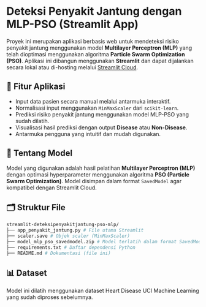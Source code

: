 # Deteksi Penyakit Jantung dengan MLP-PSO (Streamlit App)

Proyek ini merupakan aplikasi berbasis web untuk mendeteksi risiko penyakit jantung menggunakan model **Multilayer Perceptron (MLP)** yang telah dioptimasi menggunakan algoritma **Particle Swarm Optimization (PSO)**. Aplikasi ini dibangun menggunakan **Streamlit** dan dapat dijalankan secara lokal atau di-hosting melalui [Streamlit Cloud](https://streamlit.io/).

## 🚀 Fitur Aplikasi

- Input data pasien secara manual melalui antarmuka interaktif.
- Normalisasi input menggunakan `MinMaxScaler` dari `scikit-learn`.
- Prediksi risiko penyakit jantung menggunakan model MLP-PSO yang sudah dilatih.
- Visualisasi hasil prediksi dengan output **Disease** atau **Non-Disease**.
- Antarmuka pengguna yang intuitif dan mudah digunakan.

## 🧠 Tentang Model

Model yang digunakan adalah hasil pelatihan **Multilayer Perceptron (MLP)** dengan optimasi hyperparameter menggunakan algoritma **PSO (Particle Swarm Optimization)**. Model disimpan dalam format `SavedModel` agar kompatibel dengan Streamlit Cloud.

## 🗂️ Struktur File
```bash
streamlit-deteksipenyakitjantung-pso-mlp/
├── app_penyakit_jantung.py # File utama Streamlit
├── scaler.save # Objek scaler (MinMaxScaler)
├── model_mlp_pso_savedmodel.zip # Model terlatih dalam format SavedModel (zip)
├── requirements.txt # Daftar dependensi Python
├── README.md # Dokumentasi (file ini)
```
## 📊 Dataset
Model ini dilatih menggunakan dataset Heart Disease UCI Machine Learning yang sudah diproses sebelumnya.

